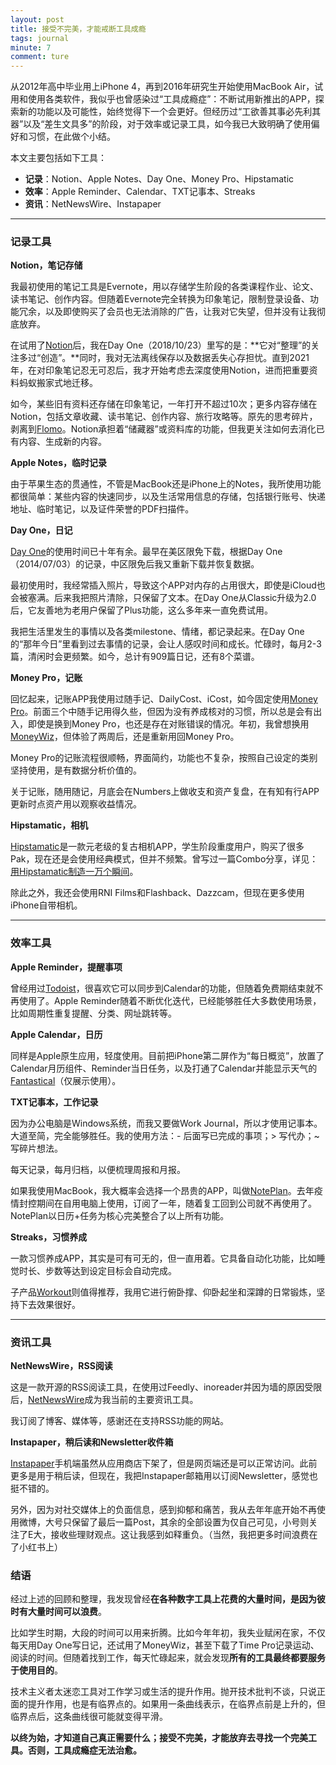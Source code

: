 ```yaml
---
layout: post
title: 接受不完美，才能戒断工具成瘾
tags: journal
minute: 7
comment: ture
---
```


从2012年高中毕业用上iPhone 4，再到2016年研究生开始使用MacBook Air，试用和使用各类软件，我似乎也曾感染过“工具成瘾症”：不断试用新推出的APP，探索新的功能以及可能性，始终觉得下一个会更好。但经历过“工欲善其事必先利其器”以及“差生文具多”的阶段，对于效率或记录工具，如今我已大致明确了使用偏好和习惯，在此做个小结。

本文主要包括如下工具：

- **记录**：Notion、Apple Notes、Day One、Money Pro、Hipstamatic
- **效率**：Apple Reminder、Calendar、TXT记事本、Streaks
- **资讯**：NetNewsWire、Instapaper

---

### 记录工具

**Notion，笔记存储**

我最初使用的笔记工具是Evernote，用以存储学生阶段的各类课程作业、论文、读书笔记、创作内容。但随着Evernote完全转换为印象笔记，限制登录设备、功能冗余，以及即使购买了会员也无法消除的广告，让我对它失望，但并没有让我彻底放弃。

在试用了[Notion](https://www.notion.so)后，我在Day One（2018/10/23）里写的是：**它对“整理”的关注多过“创造”。**同时，我对无法离线保存以及数据丢失心存担忧。直到2021年，在对印象笔记忍无可忍后，我才开始考虑去深度使用Notion，进而把重要资料蚂蚁搬家式地迁移。

如今，某些旧有资料还存储在印象笔记，一年打开不超过10次；更多内容存储在Notion，包括文章收藏、读书笔记、创作内容、旅行攻略等。原先的思考碎片，剥离到[Flomo](https://flomoapp.com/)。Notion承担着“储藏器”或资料库的功能，但我更关注如何去消化已有内容、生成新的内容。

**Apple Notes，临时记录**

由于苹果生态的贯通性，不管是MacBook还是iPhone上的Notes，我所使用功能都很简单：某些内容的快速同步，以及生活常用信息的存储，包括银行账号、快递地址、临时笔记，以及证件荣誉的PDF扫描件。

**Day One，日记**

[Day One](https://dayoneapp.com/)的使用时间已十年有余。最早在美区限免下载，根据Day One（2014/07/03）的记录，中区限免后我又重新下载并恢复数据。

最初使用时，我经常插入照片，导致这个APP对内存的占用很大，即使是iCloud也会被塞满。后来我把照片清除，只保留了文本。在Day One从Classic升级为2.0后，它友善地为老用户保留了Plus功能，这么多年来一直免费试用。

我把生活里发生的事情以及各类milestone、情绪，都记录起来。在Day One的“那年今日”里看到过去事情的记录，会让人感叹时间和成长。忙碌时，每月2-3篇，清闲时会更频繁。如今，总计有909篇日记，还有8个菜谱。

**Money Pro，记账**

回忆起来，记账APP我使用过随手记、DailyCost、iCost，如今固定使用[Money Pro](https://money.pro/cn/iphone/)。前面三个中随手记用得久些，但因为没有养成核对的习惯，所以总是会有出入，即使是换到Money Pro，也还是存在对账错误的情况。年初，我曾想换用[MoneyWiz](https://www.wiz.money/)，但体验了两周后，还是重新用回Money Pro。

Money Pro的记账流程很顺畅，界面简约，功能也不复杂，按照自己设定的类别坚持使用，是有数据分析价值的。

关于记账，随用随记，月底会在Numbers上做收支和资产复盘，在有知有行APP更新时点资产用以观察收益情况。

**Hipstamatic，相机**

[Hipstamatic](https://hipstamatic.app/hello)是一款元老级的复古相机APP，学生阶段重度用户，购买了很多Pak，现在还是会使用经典模式，但并不频繁。曾写过一篇Combo分享，详见：[用Hipstamatic制造一万个瞬间](https://sspai.com/post/41366)。

除此之外，我还会使用RNI Films和Flashback、Dazzcam，但现在更多使用iPhone自带相机。

---

### 效率工具

**Apple Reminder，提醒事项**

曾经用过[Todoist](https://todoist.com/zh-CN)，很喜欢它可以同步到Calendar的功能，但随着免费期结束就不再使用了。Apple Reminder随着不断优化迭代，已经能够胜任大多数使用场景，比如周期性重复提醒、分类、网址跳转等。

**Apple Calendar，日历**

同样是Apple原生应用，轻度使用。目前把iPhone第二屏作为“每日概览”，放置了Calendar月历组件、Reminder当日任务，以及打通了Calendar并能显示天气的[Fantastical](https://flexibits.com/fantastical)（仅展示使用）。

**TXT记事本，工作记录**

因为办公电脑是Windows系统，而我又要做Work Journal，所以才使用记事本。大道至简，完全能够胜任。我的使用方法：- 后面写已完成的事项；> 写代办；~ 写碎片想法。

每天记录，每月归档，以便梳理周报和月报。

如果我使用MacBook，我大概率会选择一个昂贵的APP，叫做[NotePlan](https://noteplan.co/)。去年疫情封控期间在自用电脑上使用，订阅了一年，随着复工回到公司就不再使用了。NotePlan以日历+任务为核心完美整合了以上所有功能。

**Streaks，习惯养成**

一款习惯养成APP，其实是可有可无的，但一直用着。它具备自动化功能，比如睡觉时长、步数等达到设定目标会自动完成。

子产品[Workout](https://streaksworkout.app/)则值得推荐，我用它进行俯卧撑、仰卧起坐和深蹲的日常锻炼，坚持下去效果很好。

---

### 资讯工具

**NetNewsWire，RSS阅读**

这是一款开源的RSS阅读工具，在使用过Feedly、inoreader并因为墙的原因受限后，[NetNewsWire](https://netnewswire.com/)成为我当前的主要资讯工具。

我订阅了博客、媒体等，感谢还在支持RSS功能的网站。

**Instapaper，稍后读和Newsletter收件箱**

[Instapaper](https://www.instapaper.com/)手机端虽然从应用商店下架了，但是网页端还是可以正常访问。此前更多是用于稍后读，但现在，我把Instapaper邮箱用以订阅Newsletter，感觉也挺不错的。

另外，因为对社交媒体上的负面信息，感到抑郁和痛苦，我从去年年底开始不再使用微博，大号只保留了最后一篇Post，其余的全部设置为仅自己可见，小号则关注了E大，接收些理财观点。这让我感到如释重负。（当然，我把更多时间浪费在了小红书上）

### 结语

经过上述的回顾和整理，我发现曾经**在各种数字工具上花费的大量时间，是因为彼时有大量时间可以浪费**。

比如学生时期，大段的时间可以用来折腾。比如今年年初，我失业赋闲在家，不仅每天用Day One写日记，还试用了MoneyWiz，甚至下载了Time Pro记录运动、阅读的时间。但随着找到工作，每天忙碌起来，就会发现**所有的工具最终都要服务于使用目的**。

技术主义者太迷恋工具对工作学习或生活的提升作用。抛开技术批判不谈，只说正面的提升作用，也是有临界点的。如果用一条曲线表示，在临界点前是上升的，但临界点后，这条曲线很可能就变得平滑。

**以终为始，才知道自己真正需要什么；接受不完美，才能放弃去寻找一个完美工具。否则，工具成瘾症无法治愈。**
